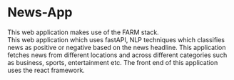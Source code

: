 # News-App
This web application makes use of the FARM stack.
<br>
This web application which uses fastAPI, NLP techniques which classifies news as positive or negative based on the news headline. This application fetches news from different locations and across different categories such as business, sports, entertainment etc. The front end of this application uses the react framework.
